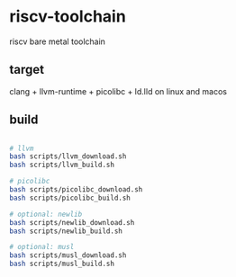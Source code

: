 # riscv-toolchain

riscv bare metal toolchain

## target

clang + llvm-runtime + picolibc + ld.lld on linux and macos

## build

```bash

# llvm
bash scripts/llvm_download.sh
bash scripts/llvm_build.sh

# picolibc
bash scripts/picolibc_download.sh
bash scripts/picolibc_build.sh

# optional: newlib
bash scripts/newlib_download.sh
bash scripts/newlib_build.sh

# optional: musl
bash scripts/musl_download.sh
bash scripts/musl_build.sh
```
